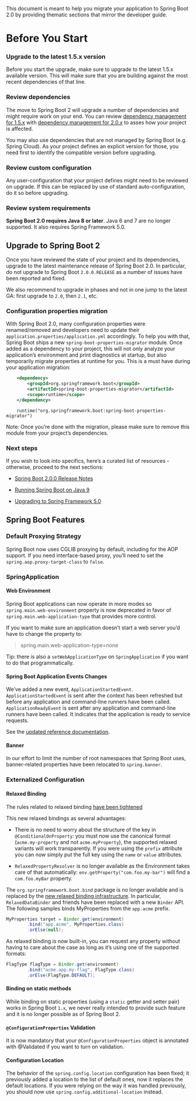 This document is meant to help you migrate your application to Spring Boot 2.0 by providing thematic sections that mirror the developer guide.

# Before You Start

### Upgrade to the latest 1.5.x version

Before you start the upgrade, make sure to upgrade to the latest 1.5.x available version. This will make sure that you are building against the most recent dependencies of that line.

### Review dependencies

The move to Spring Boot 2 will upgrade a number of dependencies and might require work on your end. You can review [dependency management for 1.5.x](https://docs.spring.io/spring-boot/docs/1.5.x/reference/html/appendix-dependency-versions.html) with [dependency management for 2.0.x](https://docs.spring.io/spring-boot/docs/2.0.x/reference/html/appendix-dependency-versions.html) to asses how your project is affected.

You may also use dependencies that are not managed by Spring Boot (e.g. Spring Cloud). As your project defines an explicit version for those, you need first to identify the compatible version before upgrading.

### Review custom configuration
Any user-configuration that your project defines might need to be reviewed on upgrade. If this can be replaced by use of standard auto-configuration, do it so before upgrading.

### Review system requirements
**Spring Boot 2.0 requires Java 8 or later**. Java 6 and 7 are no longer supported. It also requires Spring Framework 5.0.

## Upgrade to Spring Boot 2

Once you have reviewed the state of your project and its dependencies, upgrade to the latest maintenance release of Spring Boot 2.0. In particular, do not upgrade to Spring Boot `2.0.0.RELEASE` as a number of issues have been reported and fixed.

We also recommend to upgrade in phases and not in one jump to the latest GA: first upgrade to `2.0`, then `2.1`, etc.

### Configuration properties migration

With Spring Boot 2.0, many configuration properties were renamed/removed and developers need to update their `application.properties/application.yml` accordingly. To help you with that, Spring Boot ships a new `spring-boot-properties-migrator` module. Once added as a dependency to your project, this will not only analyze your application’s environment and print diagnostics at startup, but also temporarily migrate properties at runtime for you. This is a must have during your application migration:

```xml
    <dependency>
        <groupId>org.springframework.boot</groupId>
        <artifactId>spring-boot-properties-migrator</artifactId>
        <scope>runtime</scope>
    </dependency>
```

```
    runtime("org.springframework.boot:spring-boot-properties-migrator")
```

Note: Once you’re done with the migration, please make sure to remove this module from your project’s dependencies.

### Next steps

If you wish to look into specifics, here’s a curated list of resources - otherwise, proceed to the next sections:

- [Spring Boot 2.0.0 Release Notes](https://github.com/spring-projects/spring-boot/wiki/Spring-Boot-2.0-Release-Notes)

- [Running Spring Boot on Java 9](https://github.com/spring-projects/spring-boot/wiki)

- [Upgrading to Spring Framework 5.0](https://github.com/spring-projects/spring-framework/wiki/Upgrading-to-Spring-Framework-5.x#upgrading-to-version-50)


## Spring Boot Features

### Default Proxying Strategy

Spring Boot now uses CGLIB proxying by default, including for the AOP support. If you need interface-based proxy, you’ll need to set the `spring.aop.proxy-target-class` to `false`.

### SpringApplication

#### Web Environment
Spring Boot applications can now operate in more modes so `spring.main.web-environment` property is now deprecated in favor of `spring.main.web-application-type` that provides more control.

If you want to make sure an application doesn’t start a web server you’d have to change the property to:

> spring.main.web-application-type=none

Tip: there is also a `setWebApplicationType` on `SpringApplication` if you want to do that programmatically.

#### Spring Boot Application Events Changes
We’ve added a new event, `ApplicationStartedEvent`. `ApplicationStartedEvent` is sent after the context has been refreshed but before any application and command-line runners have been called. `ApplicationReadyEvent` is sent after any application and command-line runners have been called. It indicates that the application is ready to service requests.

See the [updated reference documentation](https://docs.spring.io/spring-boot/docs/current-SNAPSHOT/reference/html/spring-boot-features.html#boot-features-application-events-and-listeners).

#### Banner
In our effort to limit the number of root namespaces that Spring Boot uses, banner-related properties have been relocated to `spring.banner`.

### Externalized Configuration

#### Relaxed Binding
The rules related to relaxed binding [have been tightened](https://docs.spring.io/spring-boot/docs/current-SNAPSHOT/reference/html/spring-boot-features.html#boot-features-external-config-relaxed-binding)

This new relaxed bindings as several advantages:

- There is no need to worry about the structure of the key in `@ConditionalOnProperty`: you must now use the canonical format (`acme.my-property` and not `acme.myProperty`), the supported relaxed variants will work transparently. If you were using the `prefix` attribute you can now simply put the full key using the `name` or `value` attributes.

- `RelaxedPropertyResolver` is no longer available as the Environment takes care of that automatically: `env.getProperty("com.foo.my-bar")` will find a `com.foo.myBar` property.

The `org.springframework.boot.bind` package is no longer available and is replaced by the [new relaxed binding infrastructure](https://github.com/spring-projects/spring-boot/wiki/Relaxed-Binding-2.0). In particular, `RelaxedDataBinder` and friends have been replaced with a new `Binder` API. The following samples binds MyProperties from the `app.acme` prefix.
```java
MyProperties target = Binder.get(environment)
		.bind("app.acme", MyProperties.class)
		.orElse(null);
```
As relaxed binding is now built-in, you can request any property without having to care about the case as long as it’s using one of the supported formats:
```java
FlagType flagType = Binder.get(environment)
		.bind("acme.app.my-flag", FlagType.class)
		.orElse(FlagType.DEFAULT);
```

#### Binding on static methods
While binding on static properties (using a `static` getter and setter pair) works in Spring Boot `1.x`, we never really intended to provide such feature and it is no longer possible as of Spring Boot 2.

#### `@ConfigurationProperties` Validation
It is now mandatory that your `@ConfigurationProperties` object is annotated with @Validated if you want to turn on validation.

#### Configuration Location
The behavior of the `spring.config.location` configuration has been fixed; it previously added a location to the list of default ones, now it replaces the default locations. If you were relying on the way it was handled previously, you should now use `spring.config.additional-location` instead.